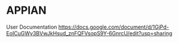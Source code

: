 # APPIAN
User Documentation
https://docs.google.com/document/d/1GjPd-EoICuGWy3BVwJkHsud_znFQFVsopS9Y-6GnrcU/edit?usp=sharing
